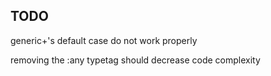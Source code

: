 ## TODO

generic+'s default case do not work properly

removing the :any typetag should decrease code complexity

